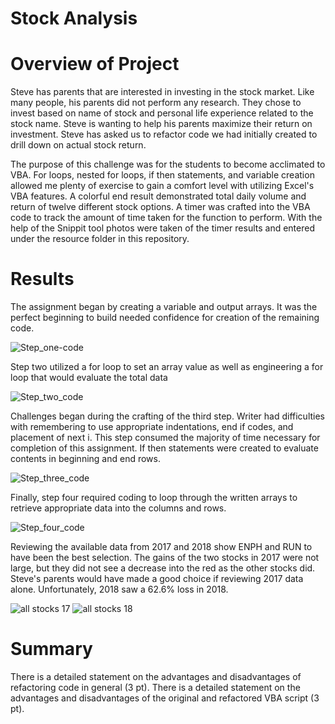 # Stock Analysis

# Overview of Project

 Steve has parents that are interested in investing in the stock market. Like many people, his parents did not perform any research. They chose to invest based on name of stock and personal life experience related to the stock name. Steve is wanting to help his parents maximize their return on investment. Steve has asked us to refactor code we had initially created to drill down on actual stock return.
 
 The purpose of this challenge was for the students to become acclimated to VBA. For loops, nested for loops, if then statements, and variable creation allowed me plenty of exercise to gain a comfort level with utilizing Excel's VBA features.  A colorful end result demonstrated total daily volume and return of twelve different stock options. A timer was crafted into the VBA code to track the amount of time taken for the function to perform. With the help of the Snippit tool photos were taken of the timer results and entered under the resource folder in this repository. 
  
# Results

  The assignment began by creating a variable and output arrays. It was the perfect beginning to build needed confidence for creation of the remaining code. 
  
  ![Step_one-code](https://user-images.githubusercontent.com/96153785/149646959-1ce9a074-2ca6-4f55-87ac-1da571d94023.PNG)
  
  Step two utilized a for loop to set an array value as well as engineering a for loop that would evaluate the total data
  
  ![Step_two_code](https://user-images.githubusercontent.com/96153785/149647031-489a475c-8571-4e5f-b085-2b184137afad.PNG)
  
  Challenges began during the crafting of the third step. Writer had difficulties with remembering to use appropriate indentations, end if codes, and placement of next i. This step consumed the majority of time necessary for completion of this assignment. If then statements were created to evaluate contents in beginning and end rows. 
  
  ![Step_three_code](https://user-images.githubusercontent.com/96153785/149647164-44d7c4c8-45bc-4af4-a1b2-516873ada92e.PNG)

Finally, step four required coding to loop through the written arrays to retrieve appropriate data into the columns and rows.

![Step_four_code](https://user-images.githubusercontent.com/96153785/149647212-a38ac3b4-d5eb-45c2-9ac3-0075f40d5ada.PNG)

Reviewing the available data from 2017 and 2018 show ENPH and RUN to have been the best selection. The gains of the two stocks in 2017 were not large, but they did not see a decrease into the red as the other stocks did. Steve's parents would have made a good choice if reviewing 2017 data alone. Unfortunately, 2018 saw a 62.6% loss in 2018.


![all stocks 17](https://user-images.githubusercontent.com/96153785/149647299-9577b19c-7fce-4f8d-aa53-c3589ce3c968.PNG)
![all stocks 18](https://user-images.githubusercontent.com/96153785/149647301-3d5b50c0-31c1-4e0e-b513-bb4196756452.PNG)


# Summary
There is a detailed statement on the advantages and disadvantages of refactoring code in general (3 pt).
There is a detailed statement on the advantages and disadvantages of the original and refactored VBA script (3 pt).
